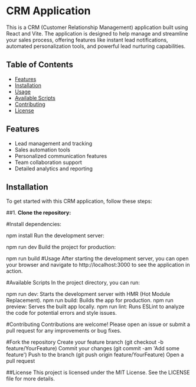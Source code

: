 # CRM Application

This is a CRM (Customer Relationship Management) application built using React and Vite. The application is designed to help manage and streamline your sales process, offering features like instant lead notifications, automated personalization tools, and powerful lead nurturing capabilities.

## Table of Contents

- [Features](#features)
- [Installation](#installation)
- [Usage](#usage)
- [Available Scripts](#available-scripts)
- [Contributing](#contributing)
- [License](#license)

## Features

- Lead management and tracking
- Sales automation tools
- Personalized communication features
- Team collaboration support
- Detailed analytics and reporting

## Installation

To get started with this CRM application, follow these steps:

##1. **Clone the repository:**

#Install dependencies:

npm install
Run the development server:

npm run dev
Build the project for production:

npm run build
#Usage
After starting the development server, you can open your browser and navigate to http://localhost:3000 to see the application in action.

#Available Scripts
In the project directory, you can run:

npm run dev: Starts the development server with HMR (Hot Module Replacement).
npm run build: Builds the app for production.
npm run preview: Serves the built app locally.
npm run lint: Runs ESLint to analyze the code for potential errors and style issues.

#Contributing
Contributions are welcome! Please open an issue or submit a pull request for any improvements or bug fixes.

#Fork the repository
Create your feature branch (git checkout -b feature/YourFeature)
Commit your changes (git commit -am 'Add some feature')
Push to the branch (git push origin feature/YourFeature)
Open a pull request

##License
This project is licensed under the MIT License. See the LICENSE file for more details.
